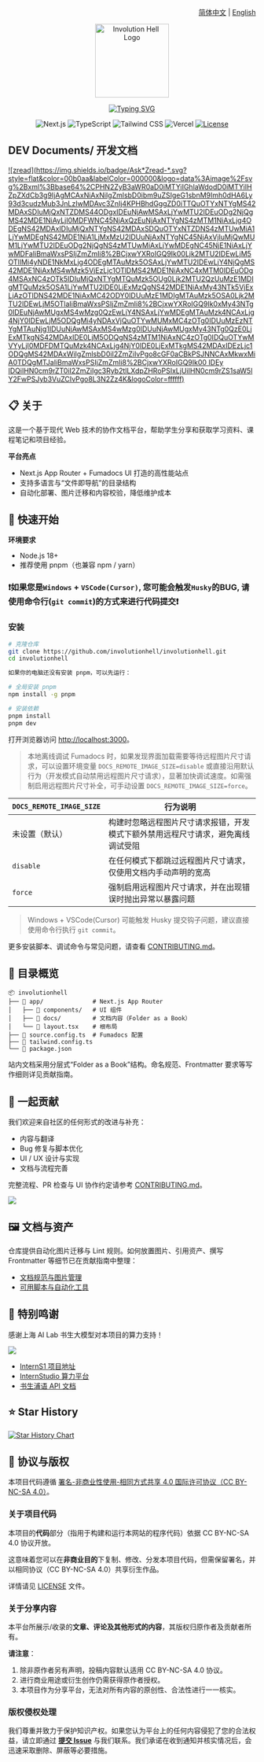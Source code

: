 <p align="right">
  <a href="./README.md">简体中文</a> | <a href="./README.en.md">English</a>
</p>

<p align="center">
  <a href="https://involutionhell.com">
    <picture>
      <!-- Dark mode logo -->
      <source media="(prefers-color-scheme: dark)" srcset="./public/logo/logoInDark.svg">
      <!-- Light mode logo -->
      <source media="(prefers-color-scheme: light)" srcset="./public/logo/logoInLight.svg">
      <!-- Fallback (legacy browsers, or if media query fails) -->
      <img src="./public/mascot.svg" width="150" alt="Involution Hell Logo">
    </picture>
  </a>
</p>

<p align="center"><a href="https://git.io/typing-svg"><img src="https://readme-typing-svg.demolab.com/?font=Noto+Sans+SC&weight=700&size=32&pause=1000&color=f6671b&center=true&vCenter=true&width=420&lines=%E5%86%85%E5%8D%B7%E5%9C%B0%E7%8B%B1%E7%9F%A5%E8%AF%86%E5%BA%93&duration=3000" alt="Typing SVG" /></a></p>

<p align="center">
  <img alt="Next.js" src="https://img.shields.io/badge/Next.js-000000?style=for-the-badge&logo=nextdotjs&logoColor=white" />
  <img alt="TypeScript" src="https://img.shields.io/badge/TypeScript-3178C6?style=for-the-badge&logo=typescript&logoColor=white" />
  <img alt="Tailwind CSS" src="https://img.shields.io/badge/Tailwind_CSS-38B2AC?style=for-the-badge&logo=tailwindcss&logoColor=white" />
  <img alt="Vercel" src="https://img.shields.io/badge/Vercel-000000?style=for-the-badge&logo=vercel&logoColor=white" />
  <a href="https://github.com/InvolutionHell/involutionhell/blob/main/LICENSE">
    <img alt="License" src="https://img.shields.io/github/license/InvolutionHell/involutionhell?style=for-the-badge&color=blue">
  </a>
</p>

## DEV Documents/ 开发文档

[![zread](https://img.shields.io/badge/Ask*Zread-*.svg?style=flat&color=00b0aa&labelColor=000000&logo=data%3Aimage%2Fsvg%2Bxml%3Bbase64%2CPHN2ZyB3aWR0aD0iMTYiIGhlaWdodD0iMTYiIHZpZXdCb3g9IjAgMCAxNiAxNiIgZmlsbD0ibm9uZSIgeG1sbnM9Imh0dHA6Ly93d3cudzMub3JnLzIwMDAvc3ZnIj4KPHBhdGggZD0iTTQuOTYxNTYgMS42MDAxSDIuMjQxNTZDMS44ODgxIDEuNjAwMSAxLjYwMTU2IDEuODg2NjQgMS42MDE1NiAyLjI0MDFWNC45NjAxQzEuNjAxNTYgNS4zMTM1NiAxLjg4ODEgNS42MDAxIDIuMjQxNTYgNS42MDAxSDQuOTYxNTZDNS4zMTUwMiA1LjYwMDEgNS42MDE1NiA1LjMxMzU2IDUuNjAxNTYgNC45NjAxVjIuMjQwMUM1LjYwMTU2IDEuODg2NjQgNS4zMTUwMiAxLjYwMDEgNC45NjE1NiAxLjYwMDFaIiBmaWxsPSIjZmZmIi8%2BCjxwYXRoIGQ9Ik00Ljk2MTU2IDEwLjM5OTlIMi4yNDE1NkMxLjg4ODEgMTAuMzk5OSAxLjYwMTU2IDEwLjY4NjQgMS42MDE1NiAxMS4wMzk5VjEzLjc1OTlDMS42MDE1NiAxNC4xMTM0IDEuODg4MSAxNC4zOTk5IDIuMjQxNTYgMTQuMzk5OUg0Ljk2MTU2QzUuMzE1MDIgMTQuMzk5OSA1LjYwMTU2IDE0LjExMzQgNS42MDE1NiAxMy43NTk5VjExLjAzOTlDNS42MDE1NiAxMC42ODY0IDUuMzE1MDIgMTAuMzk5OSA0Ljk2MTU2IDEwLjM5OTlaIiBmaWxsPSIjZmZmIi8%2BCjxwYXRoIGQ9Ik0xMy43NTg0IDEuNjAwMUgxMS4wMzg0QzEwLjY4NSAxLjYwMDEgMTAuMzk4NCAxLjg4NjY0IDEwLjM5ODQgMi4yNDAxVjQuOTYwMUMxMC4zOTg0IDUuMzEzNTYgMTAuNjg1IDUuNjAwMSAxMS4wMzg0IDUuNjAwMUgxMy43NTg0QzE0LjExMTkgNS42MDAxIDE0LjM5ODQgNS4zMTM1NiAxNC4zOTg0IDQuOTYwMVYyLjI0MDFDMTQuMzk4NCAxLjg4NjY0IDE0LjExMTkgMS42MDAxIDEzLjc1ODQgMS42MDAxWiIgZmlsbD0iI2ZmZiIvPgo8cGF0aCBkPSJNNCAxMkwxMiA0TDQgMTJaIiBmaWxsPSIjZmZmIi8%2BCjxwYXRoIGQ9Ik00 IDEy IDQiIHN0cm9rZT0iI2ZmZiIgc3Ryb2tlLXdpZHRoPSIxLjUiIHN0cm9rZS1saW5lY2FwPSJyb3VuZCIvPgo8L3N2Zz4K&logoColor=ffffff)](https://zread.ai/InvolutionHell/involutionhell.github.io)

## 📋 关于

这是一个基于现代 Web 技术的协作文档平台，帮助学生分享和获取学习资料、课程笔记和项目经验。

**平台亮点**

- Next.js App Router + Fumadocs UI 打造的高性能站点
- 支持多语言与“文件即导航”的目录结构
- 自动化部署、图片迁移和内容校验，降低维护成本

## 🚀 快速开始

**环境要求**

- Node.js 18+
- 推荐使用 pnpm（也兼容 npm / yarn）

### ❗️如果您是`Windows` + `VSCode(Cursor)`, 您可能会触发`Husky`的BUG, 请使用命令行(`git commit`)的方式来进行代码提交❗️

### 安装

```bash
# 克隆仓库
git clone https://github.com/involutionhell/involutionhell.git
cd involutionhell

如果你的电脑还没有安装 pnpm，可以先运行：

# 全局安装 pnpm
npm install -g pnpm

# 安装依赖
pnpm install
pnpm dev
```

打开浏览器访问 [http://localhost:3000](http://localhost:3000)。

> 本地离线调试 Fumadocs 时，如果发现界面加载需要等待远程图片尺寸请求，可以设置环境变量 `DOCS_REMOTE_IMAGE_SIZE=disable` 或直接沿用默认行为（开发模式自动禁用远程图片尺寸请求），显著加快调试速度。如需强制启用远程图片尺寸补全，可手动设置 `DOCS_REMOTE_IMAGE_SIZE=force`。

| `DOCS_REMOTE_IMAGE_SIZE` | 行为说明                                                                         |
| ------------------------ | -------------------------------------------------------------------------------- |
| 未设置（默认）           | 构建时忽略远程图片尺寸请求报错，开发模式下额外禁用远程尺寸请求，避免离线调试受阻 |
| `disable`                | 在任何模式下都跳过远程图片尺寸请求，仅使用文档内手动声明的宽高                   |
| `force`                  | 强制启用远程图片尺寸请求，并在出现错误时抛出异常以暴露问题                       |

> Windows + VSCode(Cursor) 可能触发 Husky 提交钩子问题，建议直接使用命令行执行 `git commit`。

更多安装脚本、调试命令与常见问题，请查看 [CONTRIBUTING.md](CONTRIBUTING.md)。

## 📁 目录概览

```
📦 involutionhell
├── 📂 app/              # Next.js App Router
│   ├── 📂 components/   # UI 组件
│   ├── 📂 docs/         # 文档内容（Folder as a Book）
│   └── 📄 layout.tsx    # 根布局
├── 📄 source.config.ts  # Fumadocs 配置
├── 📄 tailwind.config.ts
└── 📄 package.json
```

站内文档采用分层式“Folder as a Book”结构。命名规范、Frontmatter 要求等写作细则详见贡献指南。

## 🤝 一起贡献

我们欢迎来自社区的任何形式的改进与补充：

- 内容与翻译
- Bug 修复与脚本优化
- UI / UX 设计与实现
- 文档与流程完善

完整流程、PR 检查与 UI 协作约定请参考 [CONTRIBUTING.md](CONTRIBUTING.md)。

<a href=" ">
  <img src="https://contrib.rocks/image?repo=involutionhell/involutionhell"/>
</a >

## 🖼️ 文档与资产

仓库提供自动化图片迁移与 Lint 规则。如何放置图片、引用资产、撰写 Frontmatter 等细节已在贡献指南中整理：

- [文档规范与图片管理](CONTRIBUTING.md#-文档规范)
- [可用脚本与自动化工具](CONTRIBUTING.md#-可用脚本)

## 🙏 特别鸣谢

感谢上海 AI Lab 书生大模型对本项目的算力支持！

![](./public/shanghaiailab.png)

- [InternS1 项目地址](https://github.com/InternLM/Intern-S1/tree/main)
- [InternStudio 算力平台](https://studio.intern-ai.org.cn/console/dashboard)
- [书生浦语 API 文档](https://internlm.intern-ai.org.cn/api/document)

## ⭐️ Star History

[![Star History Chart](https://api.star-history.com/svg?repos=InvolutionHell/involutionhell&type=Date)](https://star-history.com/#InvolutionHell/involutionhell&Date)

## 📜 协议与版权

本项目代码遵循 [署名-非商业性使用-相同方式共享 4.0 国际许可协议（CC BY-NC-SA 4.0）](LICENSE)。

### 关于项目代码

本项目的**代码**部分（指用于构建和运行本网站的程序代码）依据 CC BY-NC-SA 4.0 协议开放。

这意味着您可以在**非商业目的**下复制、修改、分发本项目代码，但需保留署名，并以相同协议（CC BY-NC-SA 4.0）共享衍生作品。

详情请见 [LICENSE](LICENSE) 文件。

### 关于分享内容

本平台所展示/收录的**文章、评论及其他形式的内容**，其版权归原作者及贡献者所有。

**请注意**：

1.  除非原作者另有声明，投稿内容默认适用 CC BY-NC-SA 4.0 协议。
2.  进行商业用途或衍生创作仍需获得原作者授权。
3.  本项目作为分享平台，无法对所有内容的原创性、合法性进行一一核实。

### 版权侵权处理

我们尊重并致力于保护知识产权。如果您认为平台上的任何内容侵犯了您的合法权益，请立即通过 **[提交 Issue](https://github.com/InvolutionHell/involutionhell/issues/new)** 与我们联系。我们承诺在收到通知并核实情况后，会迅速采取删除、屏蔽等必要措施。
